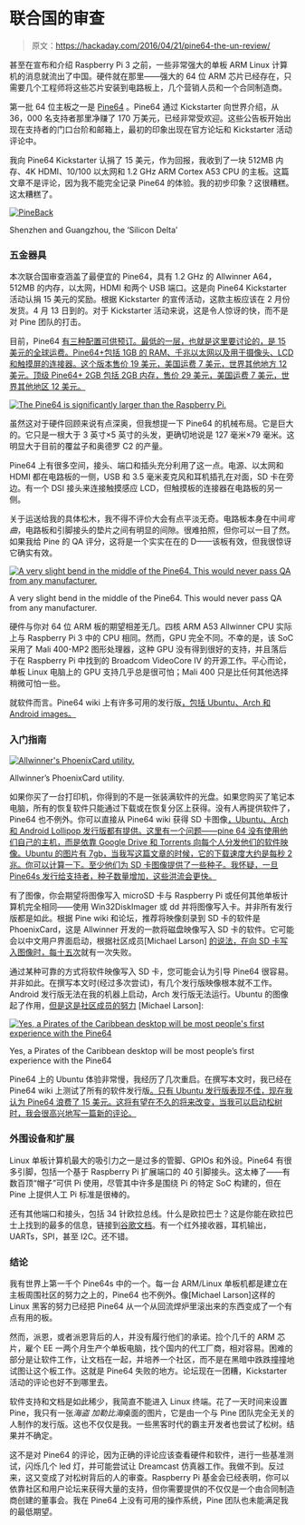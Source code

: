 # 联合国的审查

> 原文：<https://hackaday.com/2016/04/21/pine64-the-un-review/>

甚至在宣布和介绍 Raspberry Pi 3 之前，一些非常强大的单板 ARM Linux 计算机的消息就流出了中国。硬件就在那里——强大的 64 位 ARM 芯片已经存在，只需要几个工程师将这些芯片安装到电路板上，几个营销人员和一个合同制造商。

第一批 64 位主板之一是 [Pine64](https://www.pine64.com/) 。Pine64 通过 Kickstarter 向世界介绍，从 36，000 名支持者那里净赚了 170 万美元，已经非常受欢迎。这些公告板开始出现在支持者的门口台阶和邮箱上，最初的印象出现在官方论坛和 Kickstarter 活动评论中。

我向 Pine64 Kickstarter 认捐了 15 美元，作为回报，我收到了一块 512MB 内存、4K HDMI、10/100 以太网和 1.2 GHz ARM Cortex A53 CPU 的主板。这篇文章不是评论，因为我不能完全记录 Pine64 的体验。我的初步印象？这很糟糕。这太糟糕了。

[![PineBack](img/707bf39806a9458cdd653cdc1ce1da31.png)](https://hackaday.com/wp-content/uploads/2016/04/pineback.jpg)

Shenzhen and Guangzhou, the ‘Silicon Delta’

### 五金器具

本次联合国审查涵盖了最便宜的 Pine64，具有 1.2 GHz 的 Allwinner A64，512MB 的内存，以太网，HDMI 和两个 USB 端口。这是向 Pine64 Kickstarter 活动认捐 15 美元的奖励。根据 Kickstarter 的宣传活动，这款主板应该在 2 月份发货。4 月 13 日到的。对于 Kickstarter 活动来说，这是令人惊讶的快，而不是对 Pine 团队的打击。

目前，Pine64 [有三种配置可供预订。最低的一层，也就是这里要讨论的，是 15 美元的全球运费。Pine64+包括 1GB 的 RAM、千兆以太网以及用于摄像头、LCD 和触摸屏的连接器。这个版本售价 19 美元，美国运费 7 美元，世界其他地方 12 美元。顶级 Pine64+ 2GB 包括 2GB 内存，售价 29 美元，美国运费 7 美元，世界其他地区 12 美元。](http://www.pine64.com/product#pricing)

[![The Pine64 is significantly larger than the Raspberry Pi.](img/a15db0557c2dfbcb326c075870497f2e.png)](https://hackaday.com/wp-content/uploads/2016/04/pipine.jpg)

虽然这对于硬件回顾来说有点深奥，但我想提一下 Pine64 的机械布局。它是巨大的。它只是一根大于 3 英寸×5 英寸的头发，更确切地说是 127 毫米×79 毫米。这明显大于目前的覆盆子和奥德罗 C2 的产量。

Pine64 上有很多空间，接头、端口和插头充分利用了这一点。电源、以太网和 HDMI 都在电路板的一侧，USB 和 3.5 毫米麦克风和耳机插孔在对面，SD 卡在旁边。有一个 DSI 接头来连接触摸感应 LCD，但触摸板的连接器在电路板的另一侧。

关于运送给我的具体松木，我不得不评价大会有点平淡无奇。电路板本身在中间*弯曲*，电路板和引脚接头的垫片之间有明显的间隙。很难拍照，但你可以一目了然。如果我给 Pine 的 QA 评分，这将是一个实实在在的 D——该板有效，但我很惊讶它确实有效。

[![A very slight bend in the middle of the Pine64\. This would never pass QA from any manufacturer.](img/9f54696477d6b9b200c06c20c4964045.png)](https://hackaday.com/wp-content/uploads/2016/04/bent-board.jpg)

A very slight bend in the middle of the Pine64\. This would never pass QA from any manufacturer.

硬件与你对 64 位 ARM 板的期望相差无几。四核 ARM A53 Allwinner CPU 实际上与 Raspberry Pi 3 中的 CPU 相同。然而，GPU 完全不同。不幸的是，该 SoC 采用了 Mali 400-MP2 图形处理器，这种 GPU 没有得到很好的支持，并且落后于在 Raspberry Pi 中找到的 Broadcom VideoCore IV 的开源工作。平心而论，单板 Linux 电脑上的 GPU 支持几乎总是很可怕；Mali 400 只是比任何其他选择稍微可怕一些。

就软件而言。Pine64 wiki 上有许多可用的发行版[，包括 Ubuntu、Arch 和 Android images。](http://wiki.pine64.org/index.php/Pine_A64_Software_Release)

### 入门指南

[![Allwinner's PhoenixCard utility.](img/3ec1d607c5d291780417dabecfca075a.png)](https://hackaday.com/wp-content/uploads/2016/04/phoenix.png)

Allwinner’s PhoenixCard utility.

如果你买了一台打印机，你得到的不是一张装满软件的光盘。如果您购买了笔记本电脑，所有的恢复软件只能通过下载或在恢复分区上获得。没有人再提供软件了，Pine64 也不例外。你可以直接从 Pine64 wiki 获得 SD 卡图像[，Ubuntu、Arch 和 Android Lollipop 发行版都有提供。这里有一个问题——pine 64 没有使用他们自己的主机，而是依靠 Google Drive 和 Torrents 向每个人分发他们的软件映像。Ubuntu 的图片有 7gb，当我写这篇文章的时候，它的下载速度大约是每秒 2 兆。你可以计算一下。至少他们为 SD 卡图像提供了一些种子。我怀疑，一旦 Pine64s 发行给支持者，种子数量增加，这些洪流会更快。](http://wiki.pine64.org/index.php/Pine_A64_Software_Release)

有了图像，你会期望将图像写入 microSD 卡与 Raspberry Pi 或任何其他单板计算机完全相同——使用 Win32DiskImager 或 dd 并将图像写入卡。并非所有发行版都是如此。根据 Pine wiki 和论坛，推荐将映像刻录到 SD 卡的软件是 PhoenixCard，这是 Allwinner 开发的一款将磁盘映像写入 SD 卡的软件。它可能会以中文用户界面启动，根据社区成员[Michael Larson] [的说法，在向 SD 卡写入图像时，每十五次](https://www.youtube.com/watch?v=TjJ62s5DxPc&feature=youtu.be)就有一次失败。

通过某种可靠的方式将软件映像写入 SD 卡，您可能会认为引导 Pine64 很容易。并非如此。在撰写本文时(经过多次尝试)，有几个发行版映像根本就不工作。Android 发行版无法在我的机器上启动，Arch 发行版无法运行。Ubuntu 的图像起了作用，[但是这是社区成员的努力](http://wiki.pine64.org/index.php/Pine_A64_Software_Release#Ubuntu_Linux_Image_base_on_Longsleep_20160403-1_image.2C_courtesy_of_Michael_Larson) [Michael Larson]:

[![Yes, a Pirates of the Caribbean desktop will be most people's first experience with the Pine64 ](img/4dcb4963fb05aa0bc65dc84dab836c40.png)](https://hackaday.com/wp-content/uploads/2016/04/pirates.jpg)

Yes, a Pirates of the Caribbean desktop will be most people’s first experience with the Pine64

Pine64 上的 Ubuntu 体验非常慢，我经历了几次重启。在撰写本文时，我已经在 Pine64 wiki 上测试了所有的软件发行版[。只有 Ubuntu 发行版表现不佳，现在我认为 Pine64 浪费了 15 美元。这将有望在不久的将来改变，当我可以启动松树时，我会很高兴地写一篇新的评论。](http://wiki.pine64.org/index.php/Pine_A64_Software_Release)

### 外围设备和扩展

Linux 单板计算机最大的吸引力之一是过多的管脚、GPIOs 和外设。Pine64 有很多引脚，包括一个基于 Raspberry Pi 扩展端口的 40 引脚接头。这太棒了——有数百顶“帽子”可供 Pi 使用，尽管其中许多是围绕 Pi 的特定 SoC 构建的，但在 Pine 上提供人工 Pi 标准是很棒的。

还有其他端口和接头，包括 34 针欧拉总线。什么是欧拉巴士？这是你能在欧拉巴士上找到的最多的信息，链接到[谷歌文档](https://drive.google.com/file/d/0B0cEs0lxTtL3YU1CNmJ2bEIzTlE/view)。有一个红外接收器，耳机输出，UARTs，SPI，甚至 I2C。还不错。

### 结论

我有世界上第一千个 Pine64s 中的一个。每一台 ARM/Linux 单板机都是建立在主板周围社区的努力之上的，Pine64 也不例外。像[Michael Larson]这样的 Linux 黑客的努力已经把 Pine64 从一个从回流焊炉里滚出来的东西变成了一个有点有用的板。

然而，派恩，或者派恩背后的人，并没有履行他们的承诺。捡个几千的 ARM 芯片，雇个 EE 一两个月生产个单板电脑，找个国内的代工厂商，相对容易。困难的部分是让软件工作，让文档在一起，并培养一个社区，而不是在黑暗中跌跌撞撞地试图让这个板工作。这就是 Pine64 失败的地方。论坛现在一团糟，Kickstarter 活动的评论也好不到哪里去。

软件支持和文档是如此稀少，我简直不能进入 Linux 终端。花了一天时间来设置 Pine，我只有一张*海盗* *加勒比海*桌面的图片，它是由一个与 Pine 团队完全无关的人制作的发行版。这也不仅仅是我。一些黑客时代的霸主开发者也尝试了松树。结果并不确定。

这不是对 Pine64 的评论，因为正确的评论应该查看硬件和软件，进行一些基准测试，闪烁几个 led 灯，并可能尝试让 Dreamcast 仿真器工作。我做不到。反过来，这又变成了对松树背后的人的审查。Raspberry Pi 基金会已经表明，你可以依靠社区和用户论坛来获得大量的支持，但你需要提供的不仅仅是一个由合同制造商创建的董事会。我在 Pine64 上没有可用的操作系统，Pine 团队也未能满足我的最低期望。